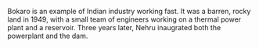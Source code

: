 Bokaro is an example of Indian industry working fast. It was a barren, rocky land in 1949, with
a small team of engineers working on a thermal power plant and a reservoir. Three years later, Nehru
inaugrated both the powerplant and the dam.
